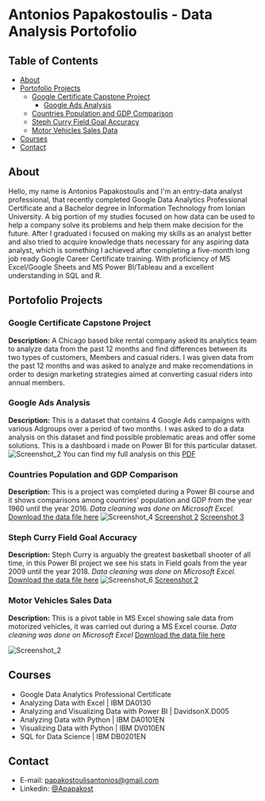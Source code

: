 # Antonios Papakostoulis - Data Analysis Portofolio

## Table of Contents
- [About](#about)
- [Portofolio Projects](#portofolio-projects)
  + [Google Certificate Capstone Project](#google-certificate-capstone-project)
 	+ [Google Ads Analysis](#google-ads-analysis)
  + [Countries Population and GDP Comparison](#countries-population-and-gdp-comparison)
  + [Steph Curry Field Goal Accuracy](#steph-curry-field-goal-accuracy)
  + [Motor Vehicles Sales Data](#motor-vehicles-sales-data)
- [Courses](#courses)
- [Contact](#contact)

## About

Hello, my name is Antonios Papakostoulis and I'm an entry-data analyst professional, that recently completed Google Data Analytics Professional Certificate and a Bachelor degree in Information Technology from Ionian University. A big portion of my studies focused on how data can be used to help a company solve its problems and help them make decision for the future. After I graduated i focused on making my skills as an analyst better and also tried to acquire knowledge thats necessary for any aspiring data analyst, which is something I achieved after completing a five-month long job ready Google Career Certificate training. With proficiency of MS Excel/Google Sheets and MS Power BI/Tableau and a excellent understanding in SQL and R.
## Portofolio Projects

### Google Certificate Capstone Project
**Description:** A Chicago based bike rental company asked its analytics team to analyze data from the past 12 months and find differences between its two types of customers, Members and casual riders. I was given data from the past 12 months  and was asked to analyze and make recomendations in order to design marketing strategies aimed at converting casual riders into annual members. 
### Google Ads Analysis
**Description:** This is a dataset that contains 4 Google Ads campaigns with various Adgroups over a period of two months. I was asked to do a data analysis on this dataset and find possible problematic areas and offer some solutions. This is a dashboard i made on Power BI for this particular dataset. 
![Screenshot_2](https://user-images.githubusercontent.com/108819475/200173138-173268e4-9d85-4601-9773-38c3fb54eca0.png)
You can find my full analysis on this [PDF](https://github.com/Antonis-Papakostoulis/Data-analytics-projects/files/9945936/Google.Ads.Analysis.-.Antonios.Papakostoulis.pdf)

### Countries Population and GDP Comparison
**Description:** This is a project was completed during a Power BI course and it shows comparisons among countries' population and GDP from the year 1960 until the year 2016. *Data cleaning was done on Microsoft Excel.*
[Download the data file here](https://github.com/Antonis-Papakostoulis/Data-analytics-projects/blob/main/Power%20BI/Countries%20Comparison.pbix)
![Screenshot_4](https://user-images.githubusercontent.com/108819475/199075598-f5f18951-b1f9-4f63-901d-b4f34013d112.png)
[Screenshot 2](https://github.com/Antonis-Papakostoulis/Data-analytics-projects/blob/main/Power%20BI/Screenshots/Screenshot_1.png)
[Screenshot 3](https://github.com/Antonis-Papakostoulis/Data-analytics-projects/blob/main/Power%20BI/Screenshots/Screenshot_2.png)

### Steph Curry Field Goal Accuracy
**Description:** Steph Curry is arguably the greatest basketball shooter of all time, in this Power BI project we see his stats in Field goals from the year 2009 until the year 2018. *Data cleaning was done on Microsoft Excel.*
[Download the data file here](https://github.com/Antonis-Papakostoulis/Data-analytics-projects/blob/main/Power%20BI/Steph%20Curry%20Shots.pbix)
![Screenshot_6](https://user-images.githubusercontent.com/108819475/199075601-1d52b1b0-24f2-43fd-9d4c-baafdfa431ca.png)
[Screenshot 2](https://github.com/Antonis-Papakostoulis/Data-analytics-projects/blob/main/Power%20BI/Screenshots/Screenshot_5.png)

### Motor Vehicles Sales Data
**Description:** This is a pivot table in MS Excel showing sale data from motorized vehicles, it was carried out during a MS Excel course. *Data cleaning was done on Microsoft Excel*
[Download the data file here](https://github.com/Antonis-Papakostoulis/Data-analytics-projects/blob/main/Excel/Sales%20Data.xlsx)

![Screenshot_2](https://user-images.githubusercontent.com/108819475/201143616-6a3398d8-8863-44d1-9287-399d7d4377d6.jpg)


## Courses
- Google Data Analytics Professional Certificate
- Analyzing Data with Excel | IBM DA0130
- Analyzing and Visualizing Data with Power BI | DavidsonX.D005
- Analyzing Data with Python | IBM DA0101EN
- Visualizing Data with Python | IBM DV010EN
- SQL for Data Science | IBM DB0201EN

## Contact
- E-mail: papakostoulisantonios@gmail.com
- Linkedin: [@Apapakost](https://www.linkedin.com/in/apapakost/)
